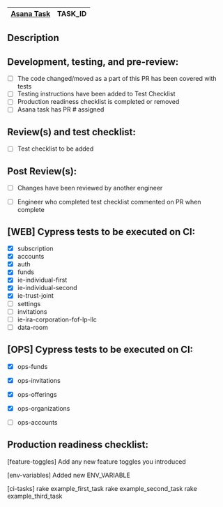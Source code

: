 | [Asana Task](https://app.asana.com/0/0/TASK_ID) | TASK_ID |
|----------------------------------------------------------|------------------|

## Description


## Development, testing, and pre-review:
- [ ] The code changed/moved as a part of this PR has been covered with tests
- [ ] Testing instructions have been added to Test Checklist
- [ ] Production readiness checklist is completed or removed
- [ ] Asana task has PR # assigned

## Review(s) and test checklist:
- [ ] Test checklist to be added

## Post Review(s):
- [ ] Changes have been reviewed by another engineer
- [ ] Engineer who completed test checklist commented on PR when complete


## [WEB] Cypress tests to be executed on CI:
- [x] subscription
- [x] accounts
- [x] auth
- [x] funds
- [x] ie-individual-first
- [x] ie-individual-second
- [x] ie-trust-joint
- [ ] settings
- [ ] invitations
- [ ] ie-ira-corporation-fof-lp-llc
- [ ] data-room

## [OPS] Cypress tests to be executed on CI:
- [x] ops-funds
- [x] ops-invitations
- [x] ops-offerings
- [x] ops-organizations
- [ ] ops-accounts


## Production readiness checklist:
[feature-toggles]
Add any new feature toggles you introduced

[env-variables]
Added new ENV_VARIABLE

[ci-tasks]
rake example_first_task
rake example_second_task
rake example_third_task
